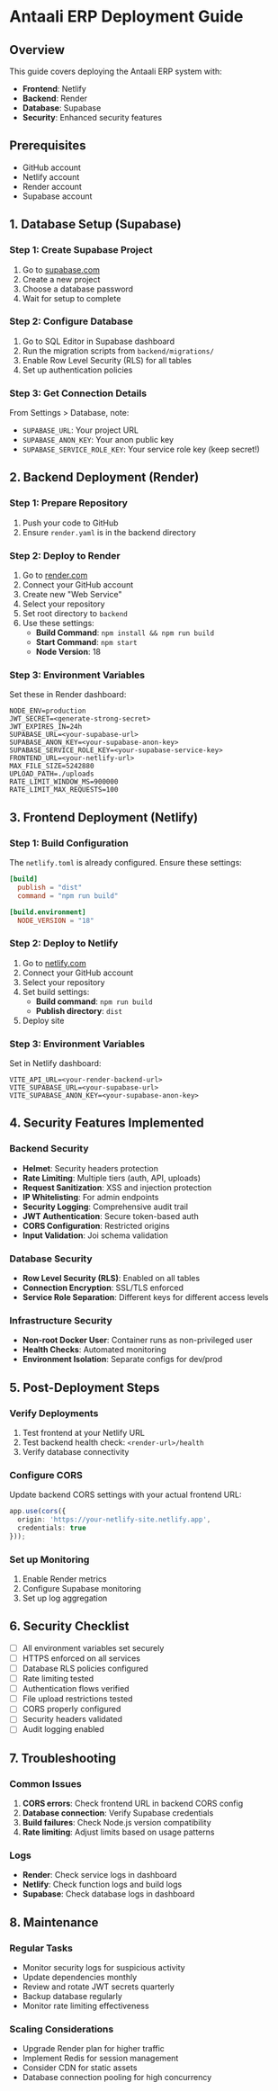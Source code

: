 # Antaali ERP Deployment Guide

## Overview
This guide covers deploying the Antaali ERP system with:
- **Frontend**: Netlify
- **Backend**: Render
- **Database**: Supabase
- **Security**: Enhanced security features

## Prerequisites
- GitHub account
- Netlify account
- Render account
- Supabase account

## 1. Database Setup (Supabase)

### Step 1: Create Supabase Project
1. Go to [supabase.com](https://supabase.com)
2. Create a new project
3. Choose a database password
4. Wait for setup to complete

### Step 2: Configure Database
1. Go to SQL Editor in Supabase dashboard
2. Run the migration scripts from `backend/migrations/`
3. Enable Row Level Security (RLS) for all tables
4. Set up authentication policies

### Step 3: Get Connection Details
From Settings > Database, note:
- `SUPABASE_URL`: Your project URL
- `SUPABASE_ANON_KEY`: Your anon public key
- `SUPABASE_SERVICE_ROLE_KEY`: Your service role key (keep secret!)

## 2. Backend Deployment (Render)

### Step 1: Prepare Repository
1. Push your code to GitHub
2. Ensure `render.yaml` is in the backend directory

### Step 2: Deploy to Render
1. Go to [render.com](https://render.com)
2. Connect your GitHub account
3. Create new "Web Service"
4. Select your repository
5. Set root directory to `backend`
6. Use these settings:
   - **Build Command**: `npm install && npm run build`
   - **Start Command**: `npm start`
   - **Node Version**: 18

### Step 3: Environment Variables
Set these in Render dashboard:
```
NODE_ENV=production
JWT_SECRET=<generate-strong-secret>
JWT_EXPIRES_IN=24h
SUPABASE_URL=<your-supabase-url>
SUPABASE_ANON_KEY=<your-supabase-anon-key>
SUPABASE_SERVICE_ROLE_KEY=<your-supabase-service-key>
FRONTEND_URL=<your-netlify-url>
MAX_FILE_SIZE=5242880
UPLOAD_PATH=./uploads
RATE_LIMIT_WINDOW_MS=900000
RATE_LIMIT_MAX_REQUESTS=100
```

## 3. Frontend Deployment (Netlify)

### Step 1: Build Configuration
The `netlify.toml` is already configured. Ensure these settings:
```toml
[build]
  publish = "dist"
  command = "npm run build"

[build.environment]
  NODE_VERSION = "18"
```

### Step 2: Deploy to Netlify
1. Go to [netlify.com](https://netlify.com)
2. Connect your GitHub account
3. Select your repository
4. Set build settings:
   - **Build command**: `npm run build`
   - **Publish directory**: `dist`
5. Deploy site

### Step 3: Environment Variables
Set in Netlify dashboard:
```
VITE_API_URL=<your-render-backend-url>
VITE_SUPABASE_URL=<your-supabase-url>
VITE_SUPABASE_ANON_KEY=<your-supabase-anon-key>
```

## 4. Security Features Implemented

### Backend Security
- **Helmet**: Security headers protection
- **Rate Limiting**: Multiple tiers (auth, API, uploads)
- **Request Sanitization**: XSS and injection protection
- **IP Whitelisting**: For admin endpoints
- **Security Logging**: Comprehensive audit trail
- **JWT Authentication**: Secure token-based auth
- **CORS Configuration**: Restricted origins
- **Input Validation**: Joi schema validation

### Database Security
- **Row Level Security (RLS)**: Enabled on all tables
- **Connection Encryption**: SSL/TLS enforced
- **Service Role Separation**: Different keys for different access levels

### Infrastructure Security
- **Non-root Docker User**: Container runs as non-privileged user
- **Health Checks**: Automated monitoring
- **Environment Isolation**: Separate configs for dev/prod

## 5. Post-Deployment Steps

### Verify Deployments
1. Test frontend at your Netlify URL
2. Test backend health check: `<render-url>/health`
3. Verify database connectivity

### Configure CORS
Update backend CORS settings with your actual frontend URL:
```typescript
app.use(cors({
  origin: 'https://your-netlify-site.netlify.app',
  credentials: true
}));
```

### Set up Monitoring
1. Enable Render metrics
2. Configure Supabase monitoring
3. Set up log aggregation

## 6. Security Checklist

- [ ] All environment variables set securely
- [ ] HTTPS enforced on all services
- [ ] Database RLS policies configured
- [ ] Rate limiting tested
- [ ] Authentication flows verified
- [ ] File upload restrictions tested
- [ ] CORS properly configured
- [ ] Security headers validated
- [ ] Audit logging enabled

## 7. Troubleshooting

### Common Issues
1. **CORS errors**: Check frontend URL in backend CORS config
2. **Database connection**: Verify Supabase credentials
3. **Build failures**: Check Node.js version compatibility
4. **Rate limiting**: Adjust limits based on usage patterns

### Logs
- **Render**: Check service logs in dashboard
- **Netlify**: Check function logs and build logs
- **Supabase**: Check database logs in dashboard

## 8. Maintenance

### Regular Tasks
- Monitor security logs for suspicious activity
- Update dependencies monthly
- Review and rotate JWT secrets quarterly
- Backup database regularly
- Monitor rate limiting effectiveness

### Scaling Considerations
- Upgrade Render plan for higher traffic
- Implement Redis for session management
- Consider CDN for static assets
- Database connection pooling for high concurrency
